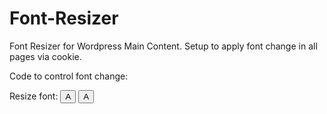 # Font-Resizer
Font Resizer for Wordpress Main Content. Setup to apply font change in all pages via cookie.

Code to control font change:

<div class="font-resizer">
	Resize font: 
	<button id="smaller">A</button>
	<button id="bigger">A</button>
</div>
